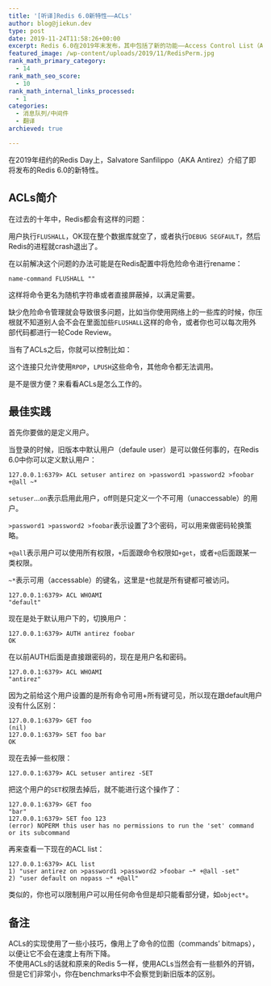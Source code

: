 ```yaml
---
title: '[听译]Redis 6.0新特性——ACLs'
author: blog@jiekun.dev
type: post
date: 2019-11-24T11:58:26+00:00
excerpt: Redis 6.0在2019年末发布，其中包括了新的功能——Access Control List（ACLs）。
featured_image: /wp-content/uploads/2019/11/RedisPerm.jpg
rank_math_primary_category:
  - 14
rank_math_seo_score:
  - 10
rank_math_internal_links_processed:
  - 1
categories:
  - 消息队列/中间件
  - 翻译
archieved: true

---
```

在2019年纽约的Redis Day上，Salvatore Sanfilippo（AKA Antirez）介绍了即将发布的Redis 6.0的新特性。

## ACLs简介

在过去的十年中，Redis都会有这样的问题：

用户执行`FLUSHALL`，OK现在整个数据库就空了，或者执行`DEBUG SEGFAULT`，然后Redis的进程就crash退出了。

在以前解决这个问题的办法可能是在Redis配置中将危险命令进行rename：

```
name-command FLUSHALL ""

```
这样将命令更名为随机字符串或者直接屏蔽掉，以满足需要。

缺少危险命令管理就会导致很多问题，比如当你使用网络上的一些库的时候，你压根就不知道别人会不会在里面加些`FLUSHALL`这样的命令，或者你也可以每次用外部代码都进行一轮Code Review。

当有了ACLs之后，你就可以控制比如：

这个连接只允许使用`RPOP`，`LPUSH`这些命令，其他命令都无法调用。

是不是很方便？来看看ACLs是怎么工作的。

## 最佳实践

首先你要做的是定义用户。

当登录的时候，旧版本中默认用户（defaule user）是可以做任何事的，在Redis 6.0中你可以定义默认用户：

```
127.0.0.1:6379> ACL setuser antirez on >password1 >password2 >foobar +@all ~*

```
`setuser`…`on`表示启用此用户，off则是只定义一个不可用（unaccessable）的用户。

`>password1 >password2 >foobar`表示设置了3个密码，可以用来做密码轮换策略。

`+@all`表示用户可以使用所有权限，`+`后面跟命令权限如`+get`，或者`+@`后面跟某一类权限。

`~*`表示可用（accessable）的键名，这里是`*`也就是所有键都可被访问。

```
127.0.0.1:6379> ACL WHOAMI
"default"

```
现在是处于默认用户下的，切换用户：

```
127.0.0.1:6379> AUTH antirez foobar
OK

```
在以前AUTH后面是直接跟密码的，现在是用户名和密码。

```
127.0.0.1:6379> ACL WHOAMI
"antirez"

```
因为之前给这个用户设置的是所有命令可用+所有键可见，所以现在跟default用户没有什么区别：

```
127.0.0.1:6379> GET foo
(nil)
127.0.0.1:6379> SET foo bar
OK

```
现在去掉一些权限：

```
127.0.0.1:6379> ACL setuser antirez -SET

```
把这个用户的`SET`权限去掉后，就不能进行这个操作了：

```
127.0.0.1:6379> GET foo
"bar"
127.0.0.1:6379> SET foo 123
(error) NOPERM this user has no permissions to run the 'set' command or its subcommand

```
再来查看一下现在的ACL list：

```
127.0.0.1:6379> ACL list
1) "user antirez on >password1 >password2 >foobar ~* +@all -set"
2) "user default on nopass ~* +@all"

```
类似的，你也可以限制用户可以用任何命令但是却只能看部分键，如`object*`。

## 备注

ACLs的实现使用了一些小技巧，像用上了命令的位图（commands&#8217; bitmaps），以便让它不会在速度上有所下降。  
不使用ACLs的话就和原来的Redis 5一样，使用ACLs当然会有一些额外的开销，但是它们非常小，你在benchmarks中不会察觉到新旧版本的区别。